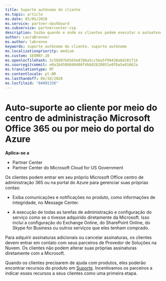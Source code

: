 ```yaml
---
title: Suporte autônomo do cliente
ms.topic: article
ms.date: 05/05/2020
ms.service: partner-dashboard
ms.subservice: partnercenter-csp
description: Saiba quando e onde os clientes podem executar o autoatendimento para gerenciar suas próprias contas e quando devem entrar em contato com seu parceiro de provedor de soluções na nuvem.
author: LauraBrenner
ms.author: labrenne
keywords: suporte autônomo do cliente, suporte autônomo
ms.localizationpriority: medium
ms.custom: SEOMAY.20
ms.openlocfilehash: 3c50d97b6565e8786a5cc5ba5f99438a84281f1b
ms.sourcegitcommit: e0a1b4506840486f4bb82620051e0f6a5e81662a
ms.translationtype: MT
ms.contentlocale: pt-BR
ms.lasthandoff: 06/18/2020
ms.locfileid: "84991336"
---
```

# <a name="customer-self-support-through-microsoft-office-365-admin-center-or-through-the-azure-portal"></a>Auto-suporte ao cliente por meio do centro de administração Microsoft Office 365 ou por meio do portal do Azure

**Aplica-se a**

-  Partner Center
-  Partner Center do Microsoft Cloud for US Government

Os clientes podem entrar em seu próprio Microsoft Office centro de administração 365 ou na portal do Azure para gerenciar suas próprias contas:

-   Exiba comunicações e notificações no produto, como informações de integridade, no Message Center.

-   A execução de todas as tarefas de administração e configuração do serviço como se o tivesse adquirido diretamente da Microsoft. Isso inclui a configuração do Exchange Online, do SharePoint Online, do Skype for Business ou outros serviços que eles tenham comprado.

Para adquirir assinaturas adicionais ou cancelar assinaturas, os clientes devem entrar em contato com seus parceiros de Provedor de Soluções na Nuvem. Os clientes não podem alterar suas próprias assinaturas diretamente com a Microsoft.

Quando os clientes precisarem de ajuda com produtos, eles poderão encontrar recursos do produto em [Suporte](https://partnercenter.microsoft.com/partner/support). Incentivamos os parceiros a indicar esses recursos a seus clientes como uma primeira etapa.

 

 



